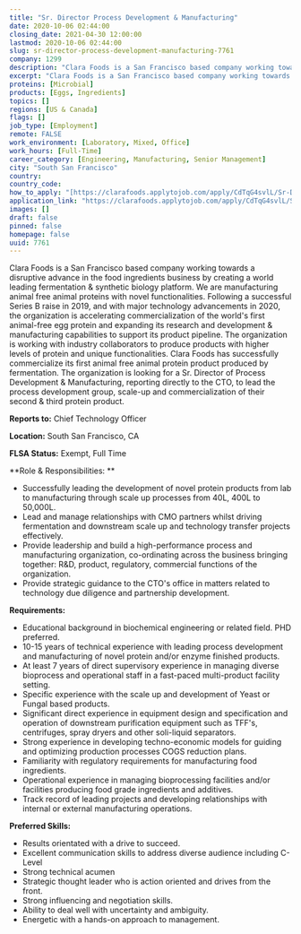 ```yaml
---
title: "Sr. Director Process Development & Manufacturing"
date: 2020-10-06 02:44:00
closing_date: 2021-04-30 12:00:00
lastmod: 2020-10-06 02:44:00
slug: sr-director-process-development-manufacturing-7761
company: 1299
description: "Clara Foods is a San Francisco based company working towards a disruptive advance in the food ingredients business by creating a world leading fermentation & synthetic biology platform. We are manufacturing animal free animal proteins with novel functionalities. Following a successful Series B raise in 2019, and with major technology advancements in 2020, the organization is accelerating commercialization of the world’s first animal-free egg protein and expanding its research and development & manufacturing capabilities to support its product pipeline."
excerpt: "Clara Foods is a San Francisco based company working towards a disruptive advance in the food ingredients business by creating a world leading fermentation & synthetic biology platform. We are manufacturing animal free animal proteins with novel functionalities. Following a successful Series B raise in 2019, and with major technology advancements in 2020, the organization is accelerating commercialization of the world’s first animal-free egg protein and expanding its research and development & manufacturing capabilities to support its product pipeline."
proteins: [Microbial]
products: [Eggs, Ingredients]
topics: []
regions: [US & Canada]
flags: []
job_type: [Employment]
remote: FALSE
work_environment: [Laboratory, Mixed, Office]
work_hours: [Full-Time]
career_category: [Engineering, Manufacturing, Senior Management]
city: "South San Francisco"
country: 
country_code: 
how_to_apply: "[https://clarafoods.applytojob.com/apply/CdTqG4svlL/Sr-Director-Process-...](https://clarafoods.applytojob.com/apply/CdTqG4svlL/Sr-Director-Process-Development-Manufacturing?source=proteinreport)"
application_link: "https://clarafoods.applytojob.com/apply/CdTqG4svlL/Sr-Director-Process-Development-Manufacturing?source=proteinreport"
images: []
draft: false
pinned: false
homepage: false
uuid: 7761
---
```

Clara Foods is a San Francisco based company working towards a
disruptive advance in the food ingredients business by creating a world
leading fermentation & synthetic biology platform. We are manufacturing
animal free animal proteins with novel functionalities. Following a
successful Series B raise in 2019, and with major technology
advancements in 2020, the organization is accelerating commercialization
of the world's first animal-free egg protein and expanding its research
and development & manufacturing capabilities to support its product
pipeline. The organization is working with industry collaborators to
produce products with higher levels of protein and unique
functionalities. Clara Foods has successfully commercialize its first
animal free animal protein product produced by fermentation. The
organization is looking for a Sr. Director of Process Development &
Manufacturing, reporting directly to the CTO, to lead the process
development group, scale-up and commercialization of their second &
third protein product. 

**Reports to:** Chief Technology Officer

**Location:** South San Francisco, CA

**FLSA Status:** Exempt, Full Time

**Role & Responsibilities: **

-   Successfully leading the development of novel protein products from
    lab to manufacturing through scale up processes from 40L, 400L to
    50,000L.
-   Lead and manage relationships with CMO partners whilst driving
    fermentation and downstream scale up and technology transfer
    projects effectively.
-   Provide leadership and build a high-performance process and
    manufacturing organization, co-ordinating across the business
    bringing together: R&D, product, regulatory, commercial functions of
    the organization.
-   Provide strategic guidance to the CTO's office in matters related to
    technology due diligence and partnership development.

**Requirements:**

-   Educational background in biochemical engineering or related field.
    PHD preferred. 
-   10-15 years of technical experience with leading process development
    and manufacturing of novel protein and/or enzyme finished products. 
-   At least 7 years of direct supervisory experience in managing
    diverse bioprocess and operational staff in a fast-paced
    multi-product facility setting. 
-   Specific experience with the scale up and development of Yeast or
    Fungal based products. 
-   Significant direct experience in equipment design and specification
    and operation of downstream purification equipment such as TFF's,
    centrifuges, spray dryers and other soli-liquid separators.
-   Strong experience in developing techno-economic models for guiding
    and optimizing production processes COGS reduction plans.
-   Familiarity with regulatory requirements for manufacturing food
    ingredients. 
-   Operational experience in managing bioprocessing facilities and/or
    facilities producing food grade ingredients and additives. 
-   Track record of leading projects and developing relationships with
    internal or external manufacturing operations. 

**Preferred Skills:**

-   Results orientated with a drive to succeed. 
-   Excellent communication skills to address diverse audience including
    C-Level
-   Strong technical acumen 
-   Strategic thought leader who is action oriented and drives from the
    front.
-   Strong influencing and negotiation skills. 
-   Ability to deal well with uncertainty and ambiguity.
-   Energetic with a hands-on approach to management.  
